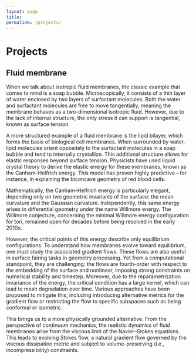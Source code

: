 ```yaml
---
layout: page
title: 
permalink: /projects/
---
```

# Projects

## Fluid membrane
When we talk about isotropic fluid membranes, the classic example that comes to mind is a soap bubble. Microscopically, it consists of a thin layer of water enclosed by two layers of surfactant molecules. Both the water and surfactant molecules are free to move tangentially, meaning the membrane behaves as a two-dimensional isotropic fluid. However, due to the lack of internal structure, the only stress it can support is tangential, known as surface tension.

A more structured example of a fluid membrane is the lipid bilayer, which forms the basis of biological cell membranes. When surrounded by water, lipid molecules orient oppositely to the surfactant molecules in a soap bubble and tend to internally crystallize. This additional structure allows for elastic responses beyond surface tension. Physicists have used liquid crystal theory to derive the elastic energy for these membranes, known as the Canham–Helfrich energy. This model has proven highly predictive—for instance, in explaining the biconcave geometry of red blood cells.

Mathematically, the Canham–Helfrich energy is particularly elegant, depending only on two geometric invariants of the surface: the mean curvature and the Gaussian curvature. Independently, this same energy arises in differential geometry under the name Willmore energy. The Willmore conjecture, concerning the minimal Willmore energy configuration for tori, remained open for decades before being resolved in the early 2010s.

However, the critical points of this energy describe only equilibrium configurations. To understand how membranes evolve toward equilibrium, one must study the associated gradient flows. These flows are also useful in surface fairing tasks in geometry processing. Yet from a computational standpoint, they are challenging: the flows are fourth-order with respect to the embedding of the surface and nonlinear, imposing strong constraints on numerical stability and timestep. Moreover, due to the reparametrization invariance of the energy, the critical condition has a large kernel, which can lead to mesh degradation over time. Various approaches have been proposed to mitigate this, including introducing alternative metrics for the gradient flow or restricting the flow to specific subspaces such as being conformal or isometric.

This brings us to a more physically grounded alternative. From the perspective of continuum mechanics, the realistic dynamics of fluid membranes arise from the viscous limit of the Navier–Stokes equations. This leads to evolving Stokes flow, a natural gradient flow governed by the viscous dissipation metric and subject to volume-preserving (i.e., incompressibility) constraints.